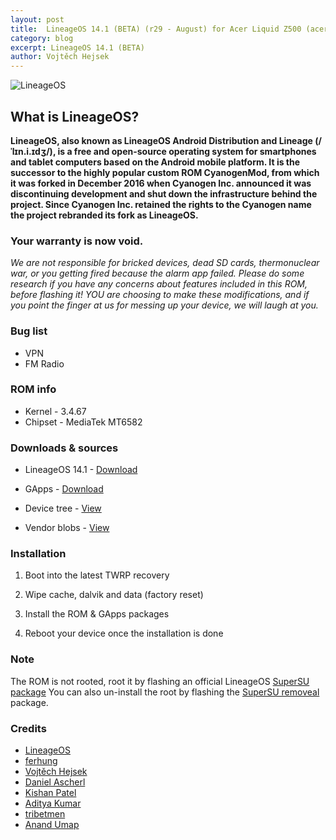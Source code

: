```yaml
---
layout: post
title:  LineageOS 14.1 (BETA) (r29 - August) for Acer Liquid Z500 (acer_Z500)
category: blog
excerpt: LineageOS 14.1 (BETA)
author: Vojtěch Hejsek
---
```


![LineageOS](http://liquidporting.github.io/images/lineageos.png)

## What is LineageOS?
**LineageOS, also known as LineageOS Android Distribution and Lineage (/ˈlɪn.i.ɪdʒ/), is a free and open-source operating system for smartphones and tablet computers
based on the Android mobile platform. It is the successor to the highly popular custom ROM CyanogenMod, from which it was forked in December 2016 when Cyanogen Inc.
announced it was discontinuing development and shut down the infrastructure behind the project. Since Cyanogen Inc. retained the rights to the Cyanogen name the project rebranded its fork as LineageOS.**

### Your warranty is now void.
_We are not responsible for bricked devices, dead SD cards, thermonuclear war, or you getting fired because the alarm app failed.
Please do some research if you have any concerns about features included in this ROM, before flashing it!
YOU are choosing to make these modifications, and if you point the finger at us for messing up your device, we will laugh at you._

### Bug list
* VPN
* FM Radio

### ROM info
* Kernel - 3.4.67
* Chipset - MediaTek MT6582

### Downloads & sources
* LineageOS 14.1 - [Download](https://mega.nz/#!cpMByJoT!Zv0eN78QD-tWrIteVp95TcLn7_Ky8ZeLWSXEl1ko7Vg)
* GApps - [Download](http://opengapps.org/?download=true&arch=arm&api=7.1&variant=nano)

* Device tree - [View](https://github.com/liquidporting/android_device_acer_acer_Z500)
* Vendor blobs - [View](https://github.com/liquidporting/android_vendor_acer_acer_Z500)

### Installation
1) Boot into the latest TWRP recovery

2) Wipe cache, dalvik and data (factory reset)

3) Install the ROM & GApps packages

4) Reboot your device once the installation is done

### Note
The ROM is not rooted, root it by flashing an official LineageOS [SuperSU package](https://mirrorbits.lineageos.org/su/addonsu-14.1-arm-signed.zip)
You can also un-install the root by flashing the [SuperSU removeal](https://mirrorbits.lineageos.org/su/addonsu-remove-14.1-arm-signed.zip) package.

### Credits
* [LineageOS](https://www.lineageos.org/)
* [ferhung](https://github.com/ferhung-mtk)
* [Vojtěch Hejsek](https://github.com/hejsekvojtech)
* [Daniel Ascherl](https://github.com/fire855)
* [Kishan Patel](https://github.com/KishPatel1998)
* [Aditya Kumar](https://github.com/adi766)
* [tribetmen](https://github.com/tribetmen)
* [Anand Umap](https://www.facebook.com/anand.umap.37)
